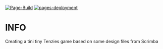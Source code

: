 [![Page-Build](https://github.com/LarsGKodehode/tenzies/actions/workflows/node.js.yml/badge.svg)](https://github.com/LarsGKodehode/tenzies/actions/workflows/node.js.yml)
[![pages-deployment](https://github.com/LarsGKodehode/tenzies/actions/workflows/pages/pages-build-deployment/badge.svg)](https://github.com/LarsGKodehode/tenzies/actions/workflows/pages/pages-build-deployment)

# INFO
Creating a tini tiny Tenzies game based on some design files from Scrimba
